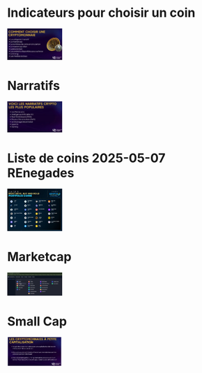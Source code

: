 # Indicateurs pour choisir un coin

<img src="../resources/choisir.png" alt="Rabby main" width="25%"/>

# Narratifs

<img src="../resources/narratifs.png" alt="Rabby main" width="25%"/>

# Liste de coins 2025-05-07 REnegades

<img src="../resources/crypto-pick.jpg" alt="Rabby main" width="25%"/>

# Marketcap

<img src="../resources/marketcap.png" alt="Rabby main" width="25%"/>

# Small Cap

<img src="../resources/small-cap.png" alt="Rabby main" width="25%"/>